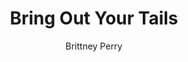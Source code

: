 ---
title: Bring Out Your Tails
Layout: module

author: Brittney Perry
reviewer: Mary Courtney

schedule: randoms
plotline: The Rat Pack
requirements: 
  - The stock of rat tails in the NPC shack is running low. 
  - Stonewood City Pest and Sanitation has been ran

description: A mercenary from the Black Anvil Company is paid by the city to periodically to collect rat tails and pay the bounty.

synopsis: A mercenary from the Black Anvil company will, from time to time, go into the town and collect any rat tails the adventurers may have, paying them 1 silver per rat tail.
outcomes: 
  - The PCs sell their rat tails
  - No rat tails are sold

number_of_cast_members: 1


props: 
  - Bag For Rat Tails
  - Bag For Gold, Silver

treasure: Silver, Gold for Rat Tails


hook: Black Anvil Company comes into town

rules_clarifications: Each Rat, when killed, will give a rat tail for the bounty. These are in game items.
running_notes: The mercenary will announce his intention to collect rat tails throughout the town eg, “Bring out your tails!” “Bounty Collection!”

---